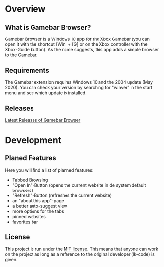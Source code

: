 # Overview

## What is Gamebar Browser?
Gamebar Browser is a Windows 10 app for the Xbox Gamebar (you can open it with the shortcut [Win] + [G] or on the Xbox controller with the Xbox-Guide button). As the name suggests, this app adds a simple browser to the Gamebar.

## Requirements
The Gamebar extension requires Windows 10 and the 2004 update (May 2020). You can check your version by searching for "winver" in the start menu and see which update is installed.

## Releases
[Latest Releases of Gamebar Browser](https://github.com/lk-code/gamebar-browser/blob/master/RELEASES.md) 

# Development

## Planed Features
Here you will find a list of planned features:
* Tabbed Browsing
* "Open In"-Button (opens the current website in de system default browsers)
* "Refresh"-Button (refreshes the current website)
* an "about this app"-page
* a better auto-suggest view
* more options for the tabs
* pinned websites
* favorites bar

## License
This project is run under the [MIT license](https://github.com/lk-code/gamebar-browser/blob/master/LICENSE.md). This means that anyone can work on the project as long as a reference to the original developer (lk-code) is given.